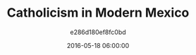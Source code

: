 ---
list_id: 0f3c15371120d1fa
layout: list
title: Catholicism in Modern Mexico
date: 2016-05-18 06:00:00
image_id: 
permalink: /lists/catholicism-in-modern-mexico
description: 
zotero: 
astore: 
sections: 
  - id: 0
    listings:
      - type: book
        id: a63982f33415903a
      - type: book
        id: daacb65398ebd0c2
  - id: 1
    listings:
      - type: book
        id: e0b7e43280cbc7a5
      - type: book
        id: 8945af701eaa7378
      - type: book
        id: 277139e0fb4fc025
      - type: book
        id: 5a48d3f1047f08e9
  - id: 2
    listings:
      - type: book
        id: c4efb7e6592ae743
      - type: book
        id: 238294c9fafab6c5
  - id: 3
    listings:
      - type: book
        id: 25c882100304dfd5
      - type: book
        id: 0316b779ebbfd86f
categories:
author: e286d180ef8fc0bd
---
